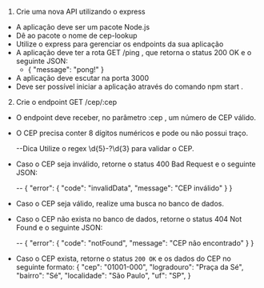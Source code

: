 1. Crie uma nova API utilizando o express
  - A aplicação deve ser um pacote Node.js
  - Dê ao pacote o nome de cep-lookup
  - Utilize o express para gerenciar os endpoints da sua aplicação
  - A aplicação deve ter a rota GET /ping , que retorna o status 200 OK e o seguinte JSON:
      - { "message": "pong!" }
  - A aplicação deve escutar na porta 3000
  - Deve ser possível iniciar a aplicação através do comando npm start .


2. Crie o endpoint GET /cep/:cep
  - O endpoint deve receber, no parâmetro :cep , um número de CEP válido.
  - O CEP precisa conter 8 dígitos numéricos e pode ou não possui traço.

    --Dica Utilize o regex \d{5}-?\d{3} para validar o CEP.

  - Caso o CEP seja inválido, retorne o status 400 Bad Request e o seguinte JSON:

    -- { "error": { "code": "invalidData", "message": "CEP inválido" } }

  - Caso o CEP seja válido, realize uma busca no banco de dados.
  - Caso o CEP não exista no banco de dados, retorne o status 404 Not Found e o seguinte JSON:

    -- { "error": { "code": "notFound", "message": "CEP não encontrado" } }

  - Caso o CEP exista, retorne o status `200 OK` e os dados do CEP no seguinte formato:
    {
      "cep": "01001-000",
      "logradouro": "Praça da Sé",
      "bairro": "Sé",
      "localidade": "São Paulo",
      "uf": "SP",
    }
